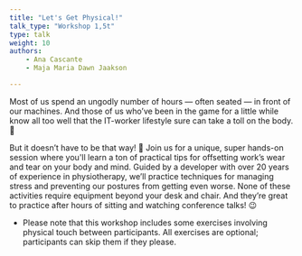 ```yaml
---
title: "Let's Get Physical!"
talk_type: "Workshop 1,5t"
type: talk
weight: 10
authors:
    - Ana Cascante
    - Maja Maria Dawn Jaakson

---
```

Most of us spend an ungodly number of hours — often seated — in front of our machines. And those of us who’ve been in the game for a little while know all too well that the IT-worker lifestyle sure can take a toll on the body. 🙈
 
But it doesn’t have to be that way! 🎉 Join us for a unique, super hands-on session where you'll learn a ton of practical tips for offsetting work’s wear and tear on your body and mind. Guided by a developer with over 20 years of experience in physiotherapy, we’ll practice techniques for managing stress and preventing our postures from getting even worse. None of these activities require equipment beyond your desk and chair. And they’re great to practice after hours of sitting and watching conference talks! 😉
 
* Please note that this workshop includes some exercises involving physical touch between participants. All exercises are optional; participants can skip them if they please.
